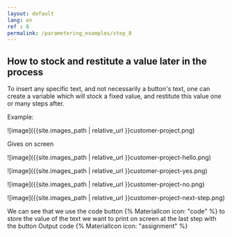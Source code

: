 ```yaml
---
layout: default
lang: en
ref : 8
permalink: /parametering_examples/step_8
---
```


## How to stock and restitute a value later in the process


To insert any specific text, and not necessarily a button's text, one can create a variable which will stock a fixed value, and restitute this value one or many steps after.

Example:


![image]({{site.images_path | relative_url }}customer-project.png)



Gives on screen 



![image]({{site.images_path | relative_url }}customer-project-hello.png)

![image]({{site.images_path | relative_url }}customer-project-yes.png)

![image]({{site.images_path | relative_url }}customer-project-no.png)

![image]({{site.images_path | relative_url }}customer-project-next-step.png)


We can see that we use the code button {% MaterialIcon icon: "code" %} to store the value of the text we want to print on screen at the last step with the button Output code  {% MaterialIcon icon: "assignment" %}
